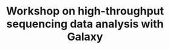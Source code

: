 ---
layout: event

title: "Workshop on high-throughput sequencing data analysis with Galaxy"


# external: "https://galaxyproject.org/events/2024-07-22-galaxy-workshop-freiburg/"

description: |
    This course introduces scientists to the data analysis platform Galaxy. The course is a beginner course; there is no requirement of any programming skills.

date_start: 2024-07-22
date_end: 2024-07-26 

# cost: free 
# audience: Scientist with no or little Galaxy experience who want to analyse sequencing data.
# contact_email: erxleben@informatik.uni-freiburg.de
# async: false 
# mode: In-person


contributions:
  organisers: [erxleben]
  instructors: [erxleben, teresa-m]
  funding: [eurosciencegateway, deNBI]

location:
  geo:
    lat: 47.9960901
    lon: 7.8494005
  name: University Freiburg    # can be e.g. "Online" for online events (and leave the rest empty)
  address: Werthmannstrasse 4
  postcode: 79104
  city: Freiburg
  country: Germany


---